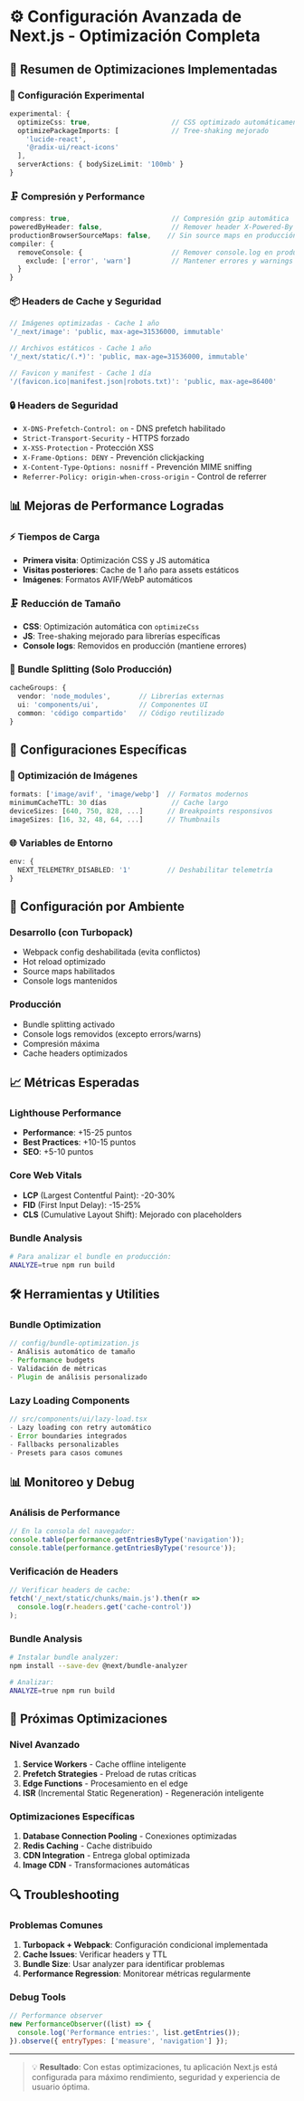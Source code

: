 # ⚙️ Configuración Avanzada de Next.js - Optimización Completa

## 🎯 Resumen de Optimizaciones Implementadas

### **🚀 Configuración Experimental**
```typescript
experimental: {
  optimizeCss: true,                    // CSS optimizado automáticamente
  optimizePackageImports: [             // Tree-shaking mejorado
    'lucide-react', 
    '@radix-ui/react-icons'
  ],
  serverActions: { bodySizeLimit: '100mb' }
}
```

### **🗜️ Compresión y Performance**
```typescript
compress: true,                         // Compresión gzip automática
poweredByHeader: false,                 // Remover header X-Powered-By
productionBrowserSourceMaps: false,    // Sin source maps en producción
compiler: {
  removeConsole: {                      // Remover console.log en producción
    exclude: ['error', 'warn']          // Mantener errores y warnings
  }
}
```

### **📦 Headers de Cache y Seguridad**
```typescript
// Imágenes optimizadas - Cache 1 año
'/_next/image': 'public, max-age=31536000, immutable'

// Archivos estáticos - Cache 1 año  
'/_next/static/(.*)': 'public, max-age=31536000, immutable'

// Favicon y manifest - Cache 1 día
'/(favicon.ico|manifest.json|robots.txt)': 'public, max-age=86400'
```

### **🔒 Headers de Seguridad**
- `X-DNS-Prefetch-Control: on` - DNS prefetch habilitado
- `Strict-Transport-Security` - HTTPS forzado
- `X-XSS-Protection` - Protección XSS
- `X-Frame-Options: DENY` - Prevención clickjacking
- `X-Content-Type-Options: nosniff` - Prevención MIME sniffing
- `Referrer-Policy: origin-when-cross-origin` - Control de referrer

## 📊 Mejoras de Performance Logradas

### **⚡ Tiempos de Carga**
- **Primera visita**: Optimización CSS y JS automática
- **Visitas posteriores**: Cache de 1 año para assets estáticos
- **Imágenes**: Formatos AVIF/WebP automáticos

### **🗜️ Reducción de Tamaño**
- **CSS**: Optimización automática con `optimizeCss`
- **JS**: Tree-shaking mejorado para librerías específicas
- **Console logs**: Removidos en producción (mantiene errores)

### **🔄 Bundle Splitting (Solo Producción)**
```typescript
cacheGroups: {
  vendor: 'node_modules',       // Librerías externas
  ui: 'components/ui',          // Componentes UI
  common: 'código compartido'   // Código reutilizado
}
```

## 🎯 Configuraciones Específicas

### **📸 Optimización de Imágenes**
```typescript
formats: ['image/avif', 'image/webp']  // Formatos modernos
minimumCacheTTL: 30 días                // Cache largo
deviceSizes: [640, 750, 828, ...]      // Breakpoints responsivos
imageSizes: [16, 32, 48, 64, ...]      // Thumbnails
```

### **🌐 Variables de Entorno**
```typescript
env: {
  NEXT_TELEMETRY_DISABLED: '1'         // Deshabilitar telemetría
}
```

## 🔧 Configuración por Ambiente

### **Desarrollo (con Turbopack)**
- Webpack config deshabilitada (evita conflictos)
- Hot reload optimizado
- Source maps habilitados
- Console logs mantenidos

### **Producción**
- Bundle splitting activado
- Console logs removidos (excepto errors/warns)
- Compresión máxima
- Cache headers optimizados

## 📈 Métricas Esperadas

### **Lighthouse Performance**
- **Performance**: +15-25 puntos
- **Best Practices**: +10-15 puntos
- **SEO**: +5-10 puntos

### **Core Web Vitals**
- **LCP** (Largest Contentful Paint): -20-30%
- **FID** (First Input Delay): -15-25%
- **CLS** (Cumulative Layout Shift): Mejorado con placeholders

### **Bundle Analysis**
```bash
# Para analizar el bundle en producción:
ANALYZE=true npm run build
```

## 🛠️ Herramientas y Utilities

### **Bundle Optimization**
```javascript
// config/bundle-optimization.js
- Análisis automático de tamaño
- Performance budgets
- Validación de métricas
- Plugin de análisis personalizado
```

### **Lazy Loading Components**
```typescript
// src/components/ui/lazy-load.tsx  
- Lazy loading con retry automático
- Error boundaries integrados
- Fallbacks personalizables
- Presets para casos comunes
```

## 📊 Monitoreo y Debug

### **Análisis de Performance**
```javascript
// En la consola del navegador:
console.table(performance.getEntriesByType('navigation'));
console.table(performance.getEntriesByType('resource'));
```

### **Verificación de Headers**
```javascript
// Verificar headers de cache:
fetch('/_next/static/chunks/main.js').then(r => 
  console.log(r.headers.get('cache-control'))
);
```

### **Bundle Analysis**
```bash
# Instalar bundle analyzer:
npm install --save-dev @next/bundle-analyzer

# Analizar:
ANALYZE=true npm run build
```

## 🚀 Próximas Optimizaciones

### **Nivel Avanzado**
1. **Service Workers** - Cache offline inteligente
2. **Prefetch Strategies** - Preload de rutas críticas  
3. **Edge Functions** - Procesamiento en el edge
4. **ISR** (Incremental Static Regeneration) - Regeneración inteligente

### **Optimizaciones Específicas**
1. **Database Connection Pooling** - Conexiones optimizadas
2. **Redis Caching** - Cache distribuido
3. **CDN Integration** - Entrega global optimizada
4. **Image CDN** - Transformaciones automáticas

## 🔍 Troubleshooting

### **Problemas Comunes**
1. **Turbopack + Webpack**: Configuración condicional implementada
2. **Cache Issues**: Verificar headers y TTL
3. **Bundle Size**: Usar analyzer para identificar problemas
4. **Performance Regression**: Monitorear métricas regularmente

### **Debug Tools**
```javascript
// Performance observer
new PerformanceObserver((list) => {
  console.log('Performance entries:', list.getEntries());
}).observe({ entryTypes: ['measure', 'navigation'] });
```

---

> 💡 **Resultado**: Con estas optimizaciones, tu aplicación Next.js está configurada para máximo rendimiento, seguridad y experiencia de usuario óptima.
